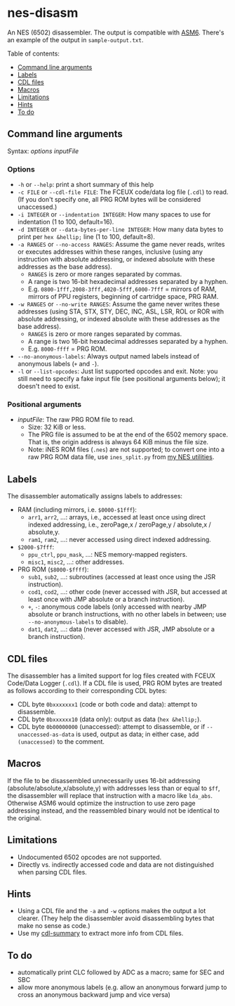 # nes-disasm
An NES (6502) disassembler. The output is compatible with [ASM6](https://www.romhacking.net/utilities/674). There's an example of the output in `sample-output.txt`.

Table of contents:
* [Command line arguments](#command-line-arguments)
* [Labels](#labels)
* [CDL files](#cdl-files)
* [Macros](#macros)
* [Limitations](#limitations)
* [Hints](#hints)
* [To do](#to-do)

## Command line arguments
Syntax: *options* *inputFile*

### Options
* `-h` or `--help`: print a short summary of this help
* `-c FILE` or `--cdl-file FILE`: The FCEUX code/data log file (`.cdl`) to read. (If you don't specify one, all PRG ROM bytes will be considered unaccessed.)
* `-i INTEGER` or `--indentation INTEGER`: How many spaces to use for indentation (1 to 100, default=16).
* `-d INTEGER` or `--data-bytes-per-line INTEGER`: How many data bytes to print per `hex &hellip;` line (1 to 100, default=8).
* `-a RANGES` or `--no-access RANGES`: Assume the game never reads, writes or executes addresses within these ranges, inclusive
(using any instruction with absolute addressing, or indexed absolute with these addresses as the base address).
  * `RANGES` is zero or more ranges separated by commas.
  * A range is two 16-bit hexadecimal addresses separated by a hyphen.
  * E.g. `0800-1fff,2008-3fff,4020-5fff,6000-7fff` = mirrors of RAM, mirrors of PPU registers, beginning of cartridge space, PRG RAM.
* `-w RANGES` or `--no-write RANGES`: Assume the game never writes these addresses (using STA, STX, STY, DEC, INC, ASL, LSR, ROL or ROR with absolute addressing,
or indexed absolute with these addresses as the base address).
  * `RANGES` is zero or more ranges separated by commas.
  * A range is two 16-bit hexadecimal addresses separated by a hyphen.
  * E.g. `8000-ffff` = PRG ROM.
* `--no-anonymous-labels`: Always output named labels instead of anonymous labels (`+` and `-`).
* `-l` or `--list-opcodes`: Just list supported opcodes and exit. Note: you still need to specify a fake input file (see positional arguments below); it doesn't need to exist.

### Positional arguments
* *inputFile*: The raw PRG ROM file to read.
  * Size: 32 KiB or less.
  * The PRG file is assumed to be at the end of the 6502 memory space. That is, the origin address is always 64 KiB minus the file size.
  * Note: iNES ROM files (`.nes`) are not supported; to convert one into a raw PRG ROM data file, use `ines_split.py` from [my NES utilities](https://github.com/qalle2/nes-util).

## Labels
The disassembler automatically assigns labels to addresses:
* RAM (including mirrors, i.e. `$0000-$1fff`):
  * `arr1`, `arr2`, &hellip;: arrays, i.e., accessed at least once using direct indexed addressing, i.e., zeroPage,x / zeroPage,y / absolute,x / absolute,y.
  * `ram1`, `ram2`, &hellip;: never accessed using direct indexed addressing.
* `$2000-$7fff`:
  * `ppu_ctrl`, `ppu_mask`, &hellip;: NES memory-mapped registers.
  * `misc1`, `misc2`, &hellip;: other addresses.
* PRG ROM (`$8000-$ffff`):
  * `sub1`, `sub2`, &hellip;: subroutines (accessed at least once using the JSR instruction).
  * `cod1`, `cod2`, &hellip;: other code (never accessed with JSR, but accessed at least once with JMP absolute or a branch instruction).
  * `+`, `-`: anonymous code labels (only accessed with nearby JMP absolute or branch instructions, with no other labels in between; use `--no-anonymous-labels` to disable).
  * `dat1`, `dat2`, &hellip;: data (never accessed with JSR, JMP absolute or a branch instruction).

## CDL files
The disassembler has a limited support for log files created with FCEUX Code/Data Logger (`.cdl`). If a CDL file is used, PRG ROM bytes are treated as follows according to their corresponding CDL bytes:
* CDL byte `0bxxxxxxx1` (code or both code and data): attempt to disassemble.
* CDL byte `0bxxxxxx10` (data only): output as data (`hex &hellip;`).
* CDL byte `0b00000000` (unaccessed): attempt to disassemble, or if `--unaccessed-as-data` is used, output as data; in either case, add `(unaccessed)` to the comment.

## Macros
If the file to be disassembled unnecessarily uses 16-bit addressing (absolute/absolute,x/absolute,y) with addresses less than or equal to `$ff`,
the disassembler will replace that instruction with a macro like `lda_abs`.
Otherwise ASM6 would optimize the instruction to use zero page addressing instead, and the reassembled binary would not be identical to the original.

## Limitations
* Undocumented 6502 opcodes are not supported.
* Directly vs. indirectly accessed code and data are not distinguished when parsing CDL files.

## Hints
* Using a CDL file and the `-a` and `-w` options makes the output a lot clearer.
(They help the disassembler avoid disassembling bytes that make no sense as code.)
* Use my [cdl-summary](https://github.com/qalle2/cdl-summary) to extract more info from CDL files.

## To do
* automatically print CLC followed by ADC as a macro; same for SEC and SBC
* allow more anonymous labels (e.g. allow an anonymous forward jump to cross an anonymous backward jump and vice versa)
